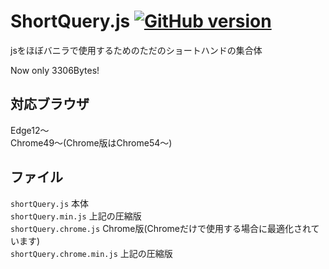 # ShortQuery.js  [![GitHub version](https://badge.fury.io/gh/S--Minecraft%2FShortQuery.js.svg)](https://badge.fury.io/gh/S--Minecraft%2FShortQuery.js)
jsをほぼバニラで使用するためのただのショートハンドの集合体  
  
Now only 3306Bytes!  
  
## 対応ブラウザ
Edge12～  
Chrome49～(Chrome版はChrome54～)  
  
## ファイル
`shortQuery.js` 本体  
`shortQuery.min.js` 上記の圧縮版  
`shortQuery.chrome.js` Chrome版(Chromeだけで使用する場合に最適化されています)  
`shortQuery.chrome.min.js` 上記の圧縮版  
